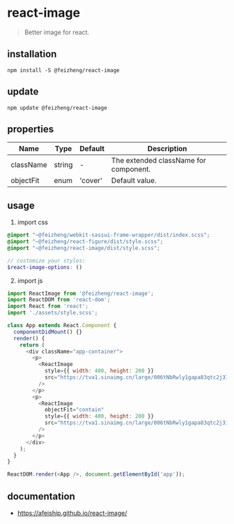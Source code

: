 # react-image
> Better image for react.

## installation
```shell
npm install -S @feizheng/react-image
```

## update
```shell
npm update @feizheng/react-image
```

## properties
| Name      | Type   | Default | Description                           |
| --------- | ------ | ------- | ------------------------------------- |
| className | string | -       | The extended className for component. |
| objectFit | enum   | 'cover' | Default value.                        |


## usage
1. import css
  ```scss
  @import "~@feizheng/webkit-sassui-frame-wrapper/dist/index.scss";
  @import "~@feizheng/react-figure/dist/style.scss";
  @import "~@feizheng/react-image/dist/style.scss";

  // customize your styles:
  $react-image-options: ()
  ```
2. import js
  ```js
  import ReactImage from '@feizheng/react-image';
  import ReactDOM from 'react-dom';
  import React from 'react';
  import './assets/style.scss';

  class App extends React.Component {
    componentDidMount() {}
    render() {
      return (
        <div className="app-container">
          <p>
            <ReactImage
              style={{ width: 400, height: 200 }}
              src="https://tva1.sinaimg.cn/large/006tNbRwly1gapa83qtc2j31670u0wsl.jpg"
            />
          </p>
          <p>
            <ReactImage
              objectFit="contain"
              style={{ width: 400, height: 200 }}
              src="https://tva1.sinaimg.cn/large/006tNbRwly1gapa83qtc2j31670u0wsl.jpg"
            />
          </p>
        </div>
      );
    }
  }

  ReactDOM.render(<App />, document.getElementById('app'));

  ```

## documentation
- https://afeiship.github.io/react-image/
